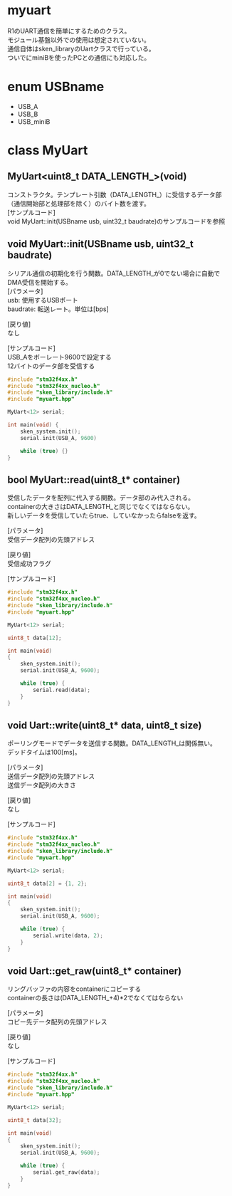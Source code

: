 <!-- リファレンスのテンプレート -->
<!-- readmeにライブラリのリファレンスを記載 -->

# myuart

R1のUART通信を簡単にするためのクラス。  
モジュール基盤以外での使用は想定されていない。  
通信自体はsken_libraryのUartクラスで行っている。  
ついでにminiBを使ったPCとの通信にも対応した。

# enum USBname
* USB_A
* USB_B
* USB_miniB

# class MyUart
## MyUart<uint8_t DATA_LENGTH_>(void)
コンストラクタ。テンプレート引数（DATA_LENGTH_）に受信するデータ部（通信開始部と処理部を除く）のバイト数を渡す。  
[サンプルコード]  
void MyUart::init(USBname usb, uint32_t baudrate)のサンプルコードを参照

## void MyUart::init(USBname usb, uint32_t baudrate)
シリアル通信の初期化を行う関数。DATA_LENGTH_が0でない場合に自動でDMA受信を開始する。  
[パラメータ]  
usb: 使用するUSBポート  
baudrate: 転送レート。単位は[bps]

[戻り値]  
なし

[サンプルコード]  
USB_Aをボーレート9600で設定する  
12バイトのデータ部を受信する
``` c++
#include "stm32f4xx.h"
#include "stm32f4xx_nucleo.h"
#include "sken_library/include.h"
#include "myuart.hpp"

MyUart<12> serial;

int main(void) {
    sken_system.init();
    serial.init(USB_A, 9600)

    while (true) {}
}
```

## bool MyUart::read(uint8_t* container)
受信したデータを配列に代入する関数。データ部のみ代入される。  
containerの大きさはDATA_LENGTH_と同じでなくてはならない。  
新しいデータを受信していたらtrue、していなかったらfalseを返す。

[パラメータ]  
受信データ配列の先頭アドレス

[戻り値]  
受信成功フラグ

[サンプルコード]
``` c++
#include "stm32f4xx.h"
#include "stm32f4xx_nucleo.h"
#include "sken_library/include.h"
#include "myuart.hpp"

MyUart<12> serial;

uint8_t data[12];

int main(void)
{
    sken_system.init();
    serial.init(USB_A, 9600);

    while (true) {
        serial.read(data);
    }
}
```

## void Uart::write(uint8_t* data, uint8_t size)
ポーリングモードでデータを送信する関数。DATA_LENGTH_は関係無い。  
デッドタイムは100[ms]。

[パラメータ]  
送信データ配列の先頭アドレス  
送信データ配列の大きさ  

[戻り値]  
なし

[サンプルコード]
``` c++
#include "stm32f4xx.h"
#include "stm32f4xx_nucleo.h"
#include "sken_library/include.h"
#include "myuart.hpp"

MyUart<12> serial;

uint8_t data[2] = {1, 2};

int main(void)
{
    sken_system.init();
    serial.init(USB_A, 9600);

    while (true) {
        serial.write(data, 2);
    }
}
```
## void Uart::get_raw(uint8_t* container)
リングバッファの内容をcontainerにコピーする  
containerの長さは(DATA_LENGTH_+4)*2でなくてはならない

[パラメータ]  
コピー先データ配列の先頭アドレス  

[戻り値]  
なし

[サンプルコード]
``` c++
#include "stm32f4xx.h"
#include "stm32f4xx_nucleo.h"
#include "sken_library/include.h"
#include "myuart.hpp"

MyUart<12> serial;

uint8_t data[32];

int main(void)
{
    sken_system.init();
    serial.init(USB_A, 9600);

    while (true) {
        serial.get_raw(data);
    }
}
```